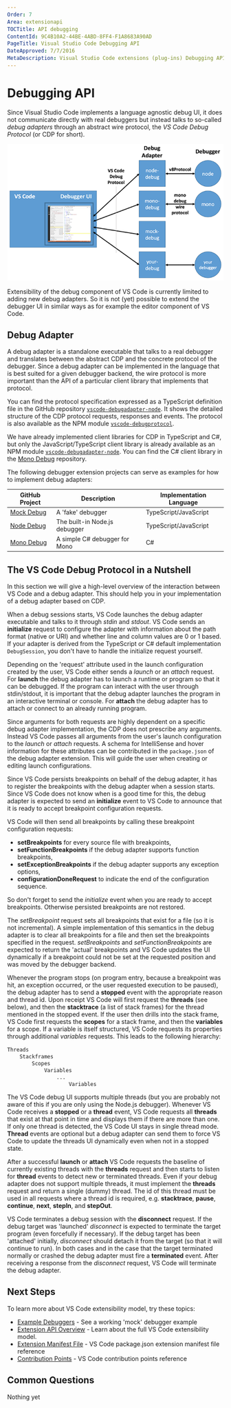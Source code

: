 ```yaml
---
Order: 7
Area: extensionapi
TOCTitle: API debugging
ContentId: 9C4B10A2-44BE-4ABD-8FF4-F1A8683A90AD
PageTitle: Visual Studio Code Debugging API
DateApproved: 7/7/2016
MetaDescription: Visual Studio Code extensions (plug-ins) Debugging API.
---
```


# Debugging API

Since Visual Studio Code implements a language agnostic debug UI, it does not communicate directly with real debuggers
but instead talks to so-called *debug adapters* through an abstract wire protocol, the *VS Code Debug Protocol* (or CDP for short).

![Debugger Architecture](images/api-debugging/debug-arch.png)

Extensibility of the debug component of VS Code is currently limited to adding new debug adapters.
So it is not (yet) possible to extend the debugger UI in similar ways as for example the editor component of VS Code.

## Debug Adapter

A debug adapter is a standalone executable that talks to a real debugger and translates between the abstract
CDP and the concrete protocol of the debugger. Since a debug adapter can be implemented in the language that is best suited
for a given debugger backend, the wire protocol is more important than the API of a particular client library that implements
that protocol.

You can find the protocol specification expressed as a TypeScript definition file in the GitHub repository
[`vscode-debugadapter-node`](https://github.com/Microsoft/vscode-debugadapter-node/blob/master/protocol/src/debugProtocol.ts).
It shows the detailed structure of the CDP protocol requests, responses and events.
The protocol is also available as the NPM module [`vscode-debugprotocol`](https://www.npmjs.com/package/vscode-debugprotocol).

We have already implemented client libraries for CDP in TypeScript and C#, but only the JavaScript/TypeScript client library is already available as an NPM module [`vscode-debugadapter-node`](https://github.com/Microsoft/vscode-debugadapter-node). You can find the C# client library in the [Mono Debug](https://github.com/Microsoft/vscode-mono-debug/blob/master/src/DebugSession.cs) repository.

The following debugger extension projects can serve as examples for how to implement debug adapters:

GitHub Project | Description | Implementation Language
--- | --- | ---
[Mock Debug](https://github.com/Microsoft/vscode-mock-debug.git) | A 'fake' debugger | TypeScript/JavaScript
[Node Debug](https://github.com/Microsoft/vscode-node-debug.git) | The built-in Node.js debugger |TypeScript/JavaScript
[Mono Debug](https://github.com/Microsoft/vscode-mono-debug.git) | A simple C# debugger for Mono | C#


## The VS Code Debug Protocol in a Nutshell

In this section we will give a high-level overview of the interaction between VS Code and a debug adapter.
This should help you in your implementation of a debug adapter based on CDP.

When a debug sessions starts, VS Code launches the debug adapter executable and talks to it through *stdin* and *stdout*. VS Code sends an **initialize** request to configure the adapter with information about the path format (native or URI) and whether line and column values are 0 or 1 based.
If your adapter is derived from the TypeScript or C# default implementation `DebugSession`, you don't have to handle the initialize request yourself.

Depending on the 'request' attribute used in the launch configuration created by the user, VS Code either sends a *launch* or an *attach* request.
For **launch** the debug adapter has to launch a runtime or program so that it can be debugged.
If the program can interact with the user through stdin/stdout, it is important that the debug adapter launches the program in an interactive terminal or console.
For **attach** the debug adapter has to attach or connect to an already running program.

Since arguments for both requests are highly dependent on a specific debug adapter implementation, the CDP does not prescribe
any arguments. Instead VS Code passes all arguments from the user's launch configuration to the *launch* or *attach* requests.
A schema for IntelliSense and hover information for these attributes can be contributed in the `package.json` of the debug adapter extension. This will guide the user when creating or editing launch configurations.

Since VS Code persists breakpoints on behalf of the debug adapter, it has to register the breakpoints with the debug adapter when a session starts.
Since VS Code does not know when is a good time for this, the debug adapter is expected to send an **initialize** event to VS Code
to announce that it is ready to accept breakpoint configuration requests.

VS Code will then send all breakpoints by calling these breakpoint configuration requests:

* **setBreakpoints** for every source file with breakpoints,
* **setFunctionBreakpoints** if the debug adapter supports function breakpoints,
* **setExceptionBreakpoints** if the debug adapter supports any exception options,
* **configurationDoneRequest** to indicate the end of the configuration sequence.

So don't forget to send the *initialize* event when you are ready to accept breakpoints. Otherwise persisted breakpoints are not restored.

The *setBreakpoint* request sets all breakpoints that exist for a file (so it is not incremental).
A simple implementation of this semantics in the debug adapter is to clear all breakpoints for a file and then set the breakpoints specified in the request.
*setBreakpoints* and *setFunctionBreakpoints* are expected to return the 'actual' breakpoints and VS Code updates the UI dynamically if a breakpoint could not be set at the requested position and was moved by the debugger backend.

Whenever the program stops (on program entry, because a breakpoint was hit, an exception occurred, or the user requested execution to be paused),
the debug adapter has to send a **stopped** event with the appropriate reason and thread id.
Upon receipt VS Code will first request the **threads** (see below), and then the **stacktrace** (a list of stack frames) for the thread mentioned in the stopped event.
If the user then drills into the stack frame, VS Code first requests the **scopes** for a stack frame, and then the **variables** for a scope.
If a variable is itself structured, VS Code requests its properties through additional *variables* requests.
This leads to the following hierarchy:

```
Threads
	Stackframes
		Scopes
			Variables
				...
					Variables
```

The VS Code debug UI supports multiple threads (but you are probably not aware of this if you are only using the Node.js debugger). Whenever VS Code receives a **stopped** or a **thread** event, VS Code requests all **threads** that exist at that point in time and displays them if there are more than one. If only one thread is detected, the VS Code UI stays in single thread mode. **Thread** events are optional but a debug adapter can send them to force VS Code to update the threads UI dynamically even when not in a stopped state.

After a successful **launch** or **attach** VS Code requests the baseline of currently existing threads with the **threads** request and then starts to listen for **thread** events to detect new or terminated threads. Even if your debug adapter does not support multiple threads, it must implement the **threads** request and return a single (dummy) thread. The id of this thread must be used in all requests where a thread id is required, e.g. **stacktrace**, **pause**, **continue**, **next**, **stepIn**, and **stepOut**.

VS Code terminates a debug session with the **disconnect** request.
If the debug target was 'launched' *disconnect* is expected to terminate the target program (even forcefully if necessary).
If the debug target has been 'attached' initially, *disconnect* should detach it from the target (so that it will continue to run).
In both cases and in the case that the target terminated normally or crashed the debug adapter must fire a **terminated** event.
After receiving a response from the *disconnect* request, VS Code will terminate the debug adapter.

## Next Steps

To learn more about VS Code extensibility model, try these topics:

* [Example Debuggers](/docs/extensions/example-debuggers.md) - See a working 'mock' debugger example
* [Extension API Overview](/docs/extensionAPI/overview.md) - Learn about the full VS Code extensibility model.
* [Extension Manifest File](/docs/extensionAPI/extension-manifest.md) - VS Code package.json extension manifest file reference
* [Contribution Points](/docs/extensionAPI/extension-points.md) - VS Code contribution points reference

## Common Questions

Nothing yet

